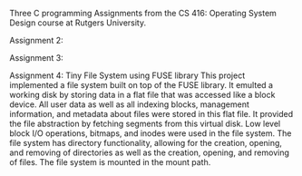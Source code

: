 Three C programming Assignments from the CS 416: Operating System Design course at Rutgers University.

Assignment 2:

Assignment 3:

Assignment 4: Tiny File System using FUSE library
This project implemented a file system built on top of the FUSE library.
It emulted a working disk by storing data in a flat file that was accessed like a block device. All user data as well as all indexing blocks, management information, and metadata about files were stored in this flat file.
It provided the file abstraction by fetching segments from this virtual disk.
Low level block I/O operations, bitmaps, and inodes were used in the file system.
The file system has directory functionality, allowing for the creation, opening, and removing of directories as well as the creation, opening, and removing of files.
The file system is mounted in the mount path.

